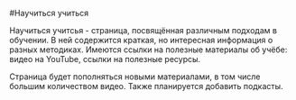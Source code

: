 #Научиться учиться

Научиться учитсья - страница, посвящённая различным подходам в обучении. В ней содержится краткая, но интересная информация о разных методиках. Имеются ссылки на полезные материалы об учёбе: видео на YouTube,
ссылки на полезные ресурсы.

Страница будет пополняться новыми материалами, в том числе большим количеством видео. Также планируется добавить подкасты.